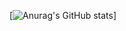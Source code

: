 [![Anurag's GitHub stats]([https://github-readme-stats.vercel.app/api?username=anuraghazra](https://github-readme-stats.vercel.app/api?username=fanbook-wangdage&theme=algolia&count_private=true))]
